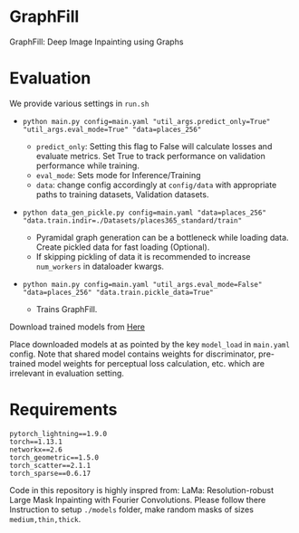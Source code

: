 # GraphFill

GraphFill: Deep Image Inpainting using Graphs




# Evaluation
We provide various settings in `run.sh`
- `python main.py config=main.yaml "util_args.predict_only=True" "util_args.eval_mode=True" "data=places_256"
` 
    - `predict_only`: Setting this flag to False will calculate losses and evaluate metrics. Set True to track performance on validation performance while training.
    - `eval_mode`: Sets mode for Inference/Training
    - `data`: change config accordingly at `config/data` with appropriate paths to training datasets, Validation datasets. 

- `python data_gen_pickle.py config=main.yaml "data=places_256" "data.train.indir=./Datasets/places365_standard/train"`
    - Pyramidal graph generation can be a bottleneck while loading data. Create pickled data for fast loading (Optional). 
    - If skipping pickling of data it is recommended to increase `num_workers` in dataloader kwargs.

- `python main.py config=main.yaml "util_args.eval_mode=False" "data=places_256" "data.train.pickle_data=True"`
    - Trains GraphFill.


Download trained models from [Here](https://drive.google.com/drive/folders/1Htcct72A2T9C5_p92LyAd226flIgu7qg?usp=sharing) 

Place downloaded models at as pointed by the key `model_load` in `main.yaml` config.
Note that shared model contains weights for discriminator, pre-trained model weights for perceptual loss calculation, etc. which are irrelevant in evaluation setting. 


# Requirements
```
pytorch_lightning==1.9.0
torch==1.13.1
networkx==2.6
torch_geometric==1.5.0
torch_scatter==2.1.1
torch_sparse==0.6.17 
```

Code in this repository is highly inspred from: LaMa: Resolution-robust Large Mask Inpainting with Fourier Convolutions. Please follow there Instruction to setup `./models` folder, make random masks of sizes `medium,thin,thick`.